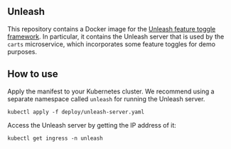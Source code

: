 ## Unleash

This repository contains a Docker image for the [Unleash feature toggle framework](https://unleash.github.io/).
In particular, it contains the Unleash server that is used by the `carts` microservice, which incorporates some feature toggles for demo purposes.

## How to use

Apply the manifest to your Kubernetes cluster. We recommend using a separate namespace called `unleash` for running the Unleash server.

```console
kubectl apply -f deploy/unleash-server.yaml
```

Access the Unleash server by getting the IP address of it:

```console
kubectl get ingress -n unleash
```

